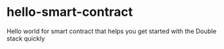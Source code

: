 # hello-smart-contract
Hello world for smart contract that helps you get started with the Double stack quickly
